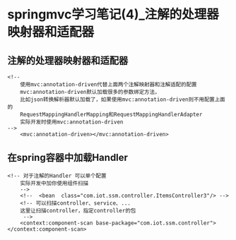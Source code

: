 # springmvc学习笔记(4)_注解的处理器映射器和适配器

## 注解的处理器映射器和适配器

```
<!-- 
	使用mvc:annotation-driven代替上面两个注解映射器和注解适配的配置
    mvc:annotation-driven默认加载很多的参数绑定方法，
    比如json转换解析器默认加载了，如果使用mvc:annotation-driven则不用配置上面的
    RequestMappingHandlerMapping和RequestMappingHandlerAdapter
    实际开发时使用mvc:annotation-driven
-->
    <mvc:annotation-driven></mvc:annotation-driven>
```

## 在spring容器中加载Handler

```
<!-- 对于注解的Handler 可以单个配置
    实际开发中加你使用组件扫描
    -->
    <!--  <bean  class="com.iot.ssm.controller.ItemsController3"/> -->
    <!-- 可以扫描controller、service、...
	这里让扫描controller，指定controller的包
	 -->
    <context:component-scan base-package="com.iot.ssm.controller"></context:component-scan>
```

























